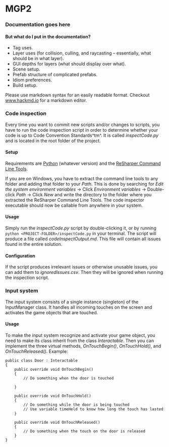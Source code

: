 # MGP2
### Documentation goes here
#### But what do I put in the documentation?

- Tag uses.
- Layer uses (for collision, culling, and raycasting – essentially, what should be in what layer).
- GUI depths for layers (what should display over what).
- Scene setup.
- Prefab structure of complicated prefabs.
- Idiom preferences.
- Build setup.

Please use markdown syntax for an easily readable format. Checkout www.hackmd.io for a markdown editor.

### Code inspection
Every time you want to commit new scripts and/or changes to scripts, you have to run the code inspection script in order to determine whether your code is up to Code Convention Standards^tm^. It is called *inspectCode.py* and is located in the root folder of the project.

#### Setup
Requirements are [Python](https://www.python.org/downloads/) (whatever version) and the [ReSharper Command Line Tools](https://www.jetbrains.com/resharper/download/index.html#section=resharper-clt). 

If you are on Windows, you have to extract the command line tools to any folder and adding that folder to your *Path*. This is done by searching for *Edit the system environment variables* -> Click *Environment variables* -> Double-click *Path* -> Click *New* and write the directory to the folder where you extracted the ReSharper Command Line Tools. The code inspector executable should now be callable from anywhere in your system.

#### Usage
Simply run the *inspectCode.py* script by double-clicking it, or by running 
`python <PROJECT-FOLDER>/inspectCode.py` in your terminal. The script will produce a file called *codeInspectOutput.md*. This file will contain all issues found in the entire solution.

#### Configuration
If the script produces irrelevant issues or otherwise unusable issues, you can add them to *ignoredIssues.csv*. Then they will be ignored when running the inspection script.

### Input system
The input system consists of a single instance (singleton) of the InputManager class. It handles all incoming touches on the screen and activates the game objects that are touched. 

#### Usage
To make the input system recognize and activate your game object, you need to make its class inherit from the class *Interactable*. Then you can implement the three virtual methods, *OnTouchBegin()*, *OnTouchHold()*, and *OnTouchReleased()*. 
Example: 
```clike=
public class Door : Interactable 
{
    public override void OnTouchBegin()
    {
        // Do something when the door is touched
     
    }
 
    public override void OnTouchHold()
    {
        // Do something while the door is being touched
        // Use variable timeHeld to know how long the touch has lasted
    }
 
    public override void OnTouchReleased()
    {
        // Do something when the touch on the door is released
    }    
}
```